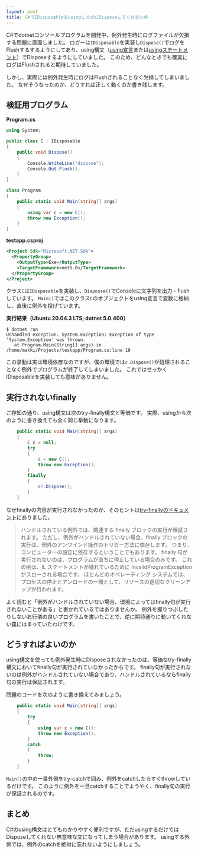 ```yaml
---
layout: post
title: C#でIDisposableをusingしたのにDisposeしてくれない件
---
```


C#でdotnetコンソールプログラムを開発中、例外発生時にログファイルが欠損する問題に直面しました。
ロガーは`IDisposable`を実装し`Dispose()`でログをFlushするするようにしてあり、using構文（[using宣言](https://docs.microsoft.com/ja-jp/dotnet/csharp/whats-new/csharp-8#using-declarations)または[usingステートメント](https://docs.microsoft.com/ja-jp/dotnet/standard/garbage-collection/using-objects#the-using-statement)）でDisposeするようにしていました。
このため、どんなときでも確実にログはFlushされると期待していました。

しかし、実際には例外発生時にログはFlushされることなく欠損してしまいました。
なぜそうなったのか、どうすれば正しく動くのか書き残します。

## 検証用プログラム

**Program.cs**
```csharp
using System;

public class C : IDisposable
{
    public void Dispose()
    {
        Console.WriteLine("dispose");
        Console.Out.Flush();
    }
}

class Program
{
    public static void Main(string[] args)
    {
        using var c = new C();
        throw new Exception();
    }
}
```

**testapp.csproj**
```xml
<Project Sdk="Microsoft.NET.Sdk">
  <PropertyGroup>
    <OutputType>Exe</OutputType>
    <TargetFramework>net5.0</TargetFramework>
  </PropertyGroup>
</Project>
```

クラス`C`は`IDisposable`を実装し、`Disposse()`でConsoleに文字列を出力・flushしています。
`Main()`ではこのクラス`C`のオブジェクトをusing宣言で変数に格納し、直後に例外を投げています。

**実行結果（Ubuntu 20.04.3 LTS; dotnet 5.0.400）**
```console
$ dotnet run
Unhandled exception. System.Exception: Exception of type 'System.Exception' was thrown.
   at Program.Main(String[] args) in /home/makki/Projects/testapp/Program.cs:line 18
```

この挙動は実は環境依存なのですが、僕の環境では`c.Dispose()`が処理されることなく例外でプログラムが終了してしまいました。
これではせっかくIDisposableを実装しても意味がありません。

## 実行されないfinally

ご存知の通り、using構文は次のtry-finally構文と等価です。
実際、usingから次のように書き換えても全く同じ挙動になります。

```csharp
    public static void Main(string[] args)
    {
        C c = null;
        try
        {
            c = new C();
            throw new Exception();
        }
        finally
        {
            c?.Dispose();
        }
    }
```

なぜfinallyの内容が実行されなかったのか、そのヒントは[try-finallyのドキュメント](https://docs.microsoft.com/ja-jp/dotnet/csharp/language-reference/keywords/try-finally)にありました。

> ハンドルされている例外では、関連する finally ブロックの実行が保証されます。 ただし、例外がハンドルされていない場合、finally ブロックの実行は、例外のアンワインド操作のトリガー方法に依存します。 つまり、コンピューターの設定に依存するということでもあります。 finally 句が実行されないのは、プログラムが直ちに停止している場合のみです。 これの例は、IL ステートメントが壊れているために InvalidProgramException がスローされる場合です。 ほとんどのオペレーティング システムでは、プロセスの停止とアンロードの一環として、リソースの適切なクリーンアップが行われます。

よく読むと「例外がハンドルされていない場合、環境によってはfinally句が実行されないことがある」と書かれているではありませんか。
例外を握りつぶしたりしないお行儀の良いプログラムを書いたことで、逆に期待通りに動いてくれない罠にはまっていたわけです。

## どうすればよいのか

using構文を使っても例外発生時にDisposeされなかったのは、等価なtry-finally構文においてfinally句が実行されていなかったからです。
finally句が実行されないのは例外がハンドルされていない場合であり、ハンドルされているならfinally句の実行は保証されます。

問題のコードを次のように書き換えてみましょう。

```csharp
    public static void Main(string[] args)
    {
        try
        {
            using var c = new C();
            throw new Exception();
        }
        catch
        {
            throw;
        }
    }
```

`Main()`の中の一番外側をtry-catchで囲み、例外をcatchしたらすぐthrowしているだけです。
このように例外を一旦catchすることでようやく、finally句の実行が保証されるのです。

## まとめ

C#のusing構文はとてもわかりやすく便利ですが、ただusingするだけではDisposeしてくれない無意味な文になってしまう場合があります。
usingする外側では、例外のcatchを絶対に忘れないようにしましょう。
